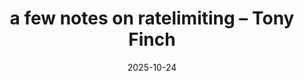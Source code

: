 ---
title: "a few notes on ratelimiting – Tony Finch"
date: 2025-10-24
externalLink: https://dotat.at/@/2025-09-14-ratelimit.html
---